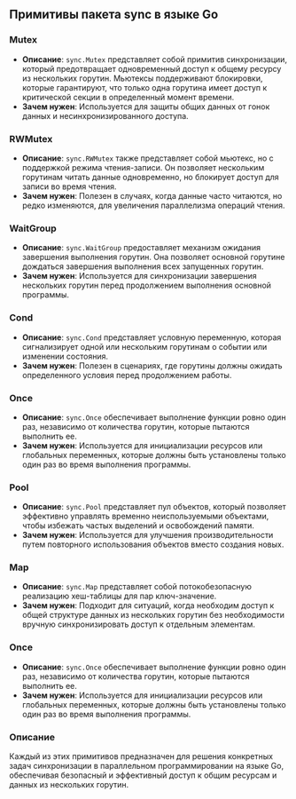 ## Примитивы пакета sync в языке Go

### Mutex

- **Описание**: `sync.Mutex` представляет собой примитив синхронизации, который предотвращает одновременный доступ к общему ресурсу из нескольких горутин. Мьютексы поддерживают блокировки, которые гарантируют, что только одна горутина имеет доступ к критической секции в определенный момент времени.
- **Зачем нужен**: Используется для защиты общих данных от гонок данных и несинхронизированного доступа.

### RWMutex

- **Описание**: `sync.RWMutex` также представляет собой мьютекс, но с поддержкой режима чтения-записи. Он позволяет нескольким горутинам читать данные одновременно, но блокирует доступ для записи во время чтения.
- **Зачем нужен**: Полезен в случаях, когда данные часто читаются, но редко изменяются, для увеличения параллелизма операций чтения.

### WaitGroup

- **Описание**: `sync.WaitGroup` предоставляет механизм ожидания завершения выполнения горутин. Она позволяет основной горутине дождаться завершения выполнения всех запущенных горутин.
- **Зачем нужен**: Используется для синхронизации завершения нескольких горутин перед продолжением выполнения основной программы.

### Cond

- **Описание**: `sync.Cond` представляет условную переменную, которая сигнализирует одной или нескольким горутинам о событии или изменении состояния.
- **Зачем нужен**: Полезен в сценариях, где горутины должны ожидать определенного условия перед продолжением работы.

### Once

- **Описание**: `sync.Once` обеспечивает выполнение функции ровно один раз, независимо от количества горутин, которые пытаются выполнить ее.
- **Зачем нужен**: Используется для инициализации ресурсов или глобальных переменных, которые должны быть установлены только один раз во время выполнения программы.

### Pool

- **Описание**: `sync.Pool` представляет пул объектов, который позволяет эффективно управлять временно неиспользуемыми объектами, чтобы избежать частых выделений и освобождений памяти.
- **Зачем нужен**: Используется для улучшения производительности путем повторного использования объектов вместо создания новых.

### Map

- **Описание**: `sync.Map` представляет собой потокобезопасную реализацию хеш-таблицы для пар ключ-значение.
- **Зачем нужен**: Подходит для ситуаций, когда необходим доступ к общей структуре данных из нескольких горутин без необходимости вручную синхронизировать доступ к отдельным элементам.

### Once

- **Описание**: `sync.Once` обеспечивает выполнение функции ровно один раз, независимо от количества горутин, которые пытаются выполнить ее.
- **Зачем нужен**: Используется для инициализации ресурсов или глобальных переменных, которые должны быть установлены только один раз во время выполнения программы.

### Описание

Каждый из этих примитивов предназначен для решения конкретных задач синхронизации в параллельном программировании на языке Go, обеспечивая безопасный и эффективный доступ к общим ресурсам и данных из нескольких горутин.
